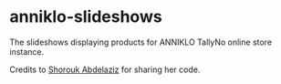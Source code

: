 # anniklo-slideshows
The slideshows displaying products for ANNIKLO TallyNo online store instance.

Credits to [Shorouk Abdelaziz](https://github.com/ShoroukAziz/notion_widgets/blob/master/images/slider/index.html) for sharing her code. 
